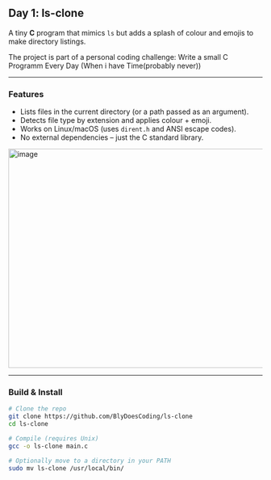 ## Day 1: ls-clone

A tiny **C** program that mimics `ls` but adds a splash of colour and emojis to make directory listings.

The project is part of a personal coding challenge: Write a small C Programm Every Day (When i have Time(probably never))

---

### Features

- Lists files in the current directory (or a path passed as an argument).  
- Detects file type by extension and applies colour + emoji.  
- Works on Linux/macOS (uses `dirent.h` and ANSI escape codes).  
- No external dependencies – just the C standard library.  


<img width="1009" height="434" alt="image" src="https://github.com/user-attachments/assets/5b9c1269-bf0d-4b34-83fb-4546fc4613ee" />

---

### Build & Install

```bash
# Clone the repo
git clone https://github.com/BlyDoesCoding/ls-clone
cd ls-clone

# Compile (requires Unix)
gcc -o ls-clone main.c

# Optionally move to a directory in your PATH
sudo mv ls-clone /usr/local/bin/
